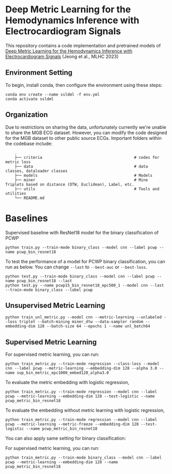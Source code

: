 # Deep Metric Learning for the Hemodynamics Inference with Electrocardiogram Signals

This repository contains a code implementation and pretrained models of [Deep Metric Learning for the Hemodynamics Inference with Electrocardiogram Signals](https://proceedings.mlr.press/v219/jeong23a/jeong23a.pdf) (Jeong et al., MLHC 2023)

## Environment Setting
To begin, install conda, then configure the environment using these steps:
```
conda env create --name ssldml -f env.yml
conda activate ssldml
```

## Organization
Due to restrictions on sharing the data, unfortunately currently we're unable to share the MGB ECG dataset. However, you can modify the code designed for the MGB dataset to other public source ECGs. Important folders within the codebase include:
```
    .
    ├── criteria                                        # codes for metric loss
    ├── data                                            # data classes, dataloader classes
    ├── models                                          # Models
    ├── miner                                           # Mine Triplets based on distance (DTW, Euclidean), Label, etc.
    ├── utils                                           # Tools and utilities
    └── README.md
```

# Baselines
Supervised baseline with ResNet18 model for the binary classification of PCWP
```
python train.py --train-mode binary_class --model cnn --label pcwp --name pcwp_bin_resnet18
```
To test the performance of a model for PCWP binary classification, you can run as below. You can change `--last` to `--best-auc` or `--best-loss`.
```
python test.py --train-mode binary_class --model cnn --label pcwp --name pcwp_bin_resnet18 --last
python test.py --name pcwp15_bin_resnet18_epc500_1 --model cnn --last --train-mode binary_class --label pcwp
```

## Unsupervised Metric Learning
```
python train_unl_metric.py --model cnn --metric-learning --unlabeled --loss triplet --batch-mining miner_dtw --data-sampler random --embedding-dim 128 --batch-size 64 --epochs 1 --name unl_batch64
```

## Supervised Metric Learning
For supervised metric learning, you can run:
```
python train_metric.py --train-mode regression --class-loss --model cnn --label pcwp --metric-learning --embedding-dim 128 --alpha 3.0 --name sup_bin_metric_epc1000_embed128_alpha3.0
```
To evaluate the metric embedding with logistic regression,
```
python train_metric.py --train-mode regression --model cnn --label pcwp --metric-learning --embedding-dim 128 --test-logistic --name pcwp_metric_bin_resnet18
```
To evaluate the embedding without metric learning with logistic regression,
```
python train_metric.py --train-mode regression --model cnn --label pcwp --metric-learning --metric-freeze --embedding-dim 128 --test-logistic --name pcwp_metric_bin_resnet18
```

You can also apply same setting for binary classification:

For supervised metric learning, you can run:
```
python train_metric.py --train-mode binary_class --model cnn --label pcwp --metric-learning --embedding-dim 128 --name pcwp_metric_bin_resnet18
```
